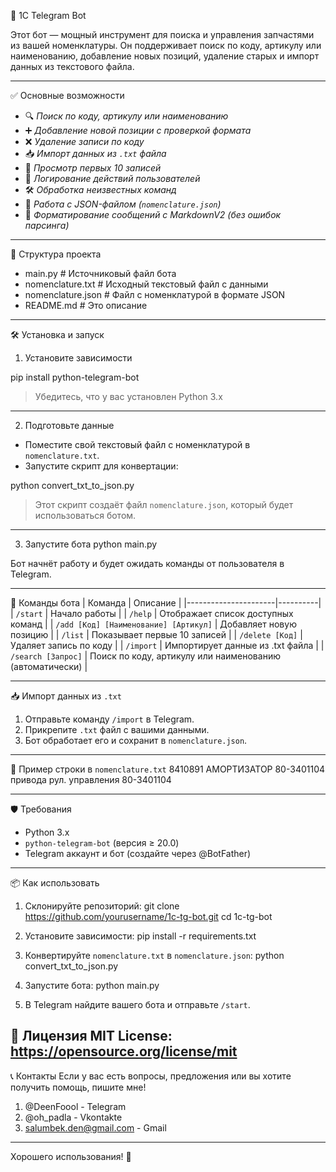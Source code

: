 🚀 1C Telegram Bot

Этот бот — мощный инструмент для поиска и управления запчастями из вашей номенклатуры. Он поддерживает поиск по коду, артикулу или наименованию, добавление новых позиций, удаление старых и импорт данных из текстового файла.

---

 ✅ Основные возможности

- 🔍 *Поиск по коду, артикулу или наименованию*
- ➕ *Добавление новой позиции с проверкой формата*
- ❌ *Удаление записи по коду*
- 📥 *Импорт данных из `.txt` файла*
- 🧾 *Просмотр первых 10 записей*
- 📝 *Логирование действий пользователей*
- 🛠️ *Обработка неизвестных команд*
- 📂 *Работа с JSON-файлом (`nomenclature.json`)*
- 💬 *Форматирование сообщений с MarkdownV2 (без ошибок парсинга)*

---

📁 Структура проекта
- main.py             # Источниковый файл бота
- nomenclature.txt    # Исходный текстовый файл с данными
- nomenclature.json   # Файл с номенклатурой в формате JSON
- README.md           # Это описание

---

🛠️ Установка и запуск

1. Установите зависимости

pip install python-telegram-bot

> Убедитесь, что у вас установлен Python 3.x

---

2. Подготовьте данные

- Поместите свой текстовый файл с номенклатурой в `nomenclature.txt`.
- Запустите скрипт для конвертации:

python convert_txt_to_json.py

> Этот скрипт создаёт файл `nomenclature.json`, который будет использоваться ботом.

---

3. Запустите бота
python main.py

Бот начнёт работу и будет ожидать команды от пользователя в Telegram.

---

🤖 Команды бота
| Команда              | Описание |
|----------------------|----------|
| `/start`             | Начало работы |
| `/help`              | Отображает список доступных команд |
| `/add [Код] [Наименование] [Артикул]` | Добавляет новую позицию |
| `/list`              | Показывает первые 10 записей |
| `/delete [Код]`      | Удаляет запись по коду |
| `/import`            | Импортирует данные из .txt файла |
| `/search [Запрос]`   | Поиск по коду, артикулу или наименованию (автоматически) |

---

📥 Импорт данных из `.txt`
1. Отправьте команду `/import` в Telegram.
2. Прикрепите `.txt` файл с вашими данными.
3. Бот обработает его и сохранит в `nomenclature.json`.

---

📄 Пример строки в `nomenclature.txt`
8410891 АМОРТИЗАТОР 80-3401104 привода рул. управления 80-3401104

---

🛡️ Требования
- Python 3.x
- `python-telegram-bot` (версия ≥ 20.0)
- Telegram аккаунт и бот (создайте через @BotFather)

---

📦 Как использовать
1. Склонируйте репозиторий:
   git clone https://github.com/yourusername/1c-tg-bot.git
   cd 1c-tg-bot

2. Установите зависимости:
   pip install -r requirements.txt

3. Конвертируйте `nomenclature.txt` в `nomenclature.json`:
   python convert_txt_to_json.py

4. Запустите бота:
   python main.py

5. В Telegram найдите вашего бота и отправьте `/start`.

📝 Лицензия
MIT License:
https://opensource.org/license/mit
---

📞 Контакты
Если у вас есть вопросы, предложения или вы хотите получить помощь, пишите мне!
1. @DeenFoool - Telegram
2. @oh_padla - Vkontakte
3. salumbek.den@gmail.com - Gmail

---

Хорошего использования! 🚀
